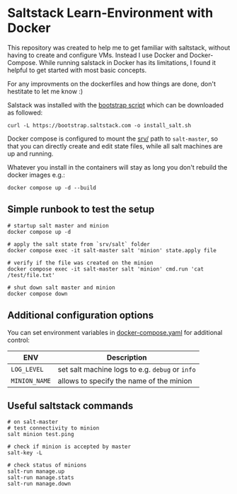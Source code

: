 # Saltstack Learn-Environment with Docker
This repository was created to help me to get familiar with saltstack, without having to create and configure VMs. Instead I use Docker and Docker-Compose. While running salstack in Docker has its limitations, I found it helpful to get started with most basic concepts. 

For any improvments on the dockerfiles and how things are done, don't hestitate to let me know :)

Salstack was installed with the [bootstrap script](https://docs.saltproject.io/en/getstarted/fundamentals/install.html) which can be downloaded as followed:

    curl -L https://bootstrap.saltstack.com -o install_salt.sh

Docker compose is configured to mount the [srv/](srv/) path to `salt-master`, so that you can directly create and edit state files, while all salt machines are up and running. 

Whatever you install in the containers will stay as long you don't rebuild the docker images e.g.:

    docker compose up -d --build

## Simple runbook to test the setup

    # startup salt master and minion
    docker compose up -d

    # apply the salt state from `srv/salt` folder
    docker compose exec -it salt-master salt 'minion' state.apply file

    # verify if the file was created on the minion
    docker compose exec -it salt-master salt 'minion' cmd.run 'cat /test/file.txt'

    # shut down salt master and minion
    docker compose down

## Additional configuration options

You can set environment variables in [docker-compose.yaml](docker-compose.yaml) for additional control:

|ENV| Description |
|---|---|
| `LOG_LEVEL`  |set salt machine logs to e.g. `debug` or `info`   |
|`MINION_NAME` |allows to specify the name of the minion  |

## Useful saltstack commands

    # on salt-master
    # test connectivity to minion
    salt minion test.ping

    # check if minion is accepted by master
    salt-key -L

    # check status of minions
    salt-run manage.up
    salt-run manage.stats
    salt-run manage.down